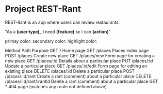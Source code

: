 # Project REST-Rant

REST-Rant is an app where users can review restaurants.

"As a ____(user type)_____ I need ____(feature)____ so I can ____(action)____"


primay color:
secondary color: 
highlight color: 

Method	Path	                    Purpose 
GET     /                           Home page
GET	    /places	                    Places index page
POST	/places	                    Create new place
GET	    /places/new	                Form page for creating a new place
GET	    /places/:id	                Details about a particular place
PUT	    /places/:id	                Update a particular place
GET	    /places/:id/edit	        Form page for editing an existing place
DELETE	/places/:id	                Delete a particular place
POST	/places/:id/rant	        Create a rant (comment) about a particular place
DELETE	/places/:id/rant/:rantId	Delete a rant (comment) about a particular place
GET	    *	                        404 page (matches any route not defined above)
